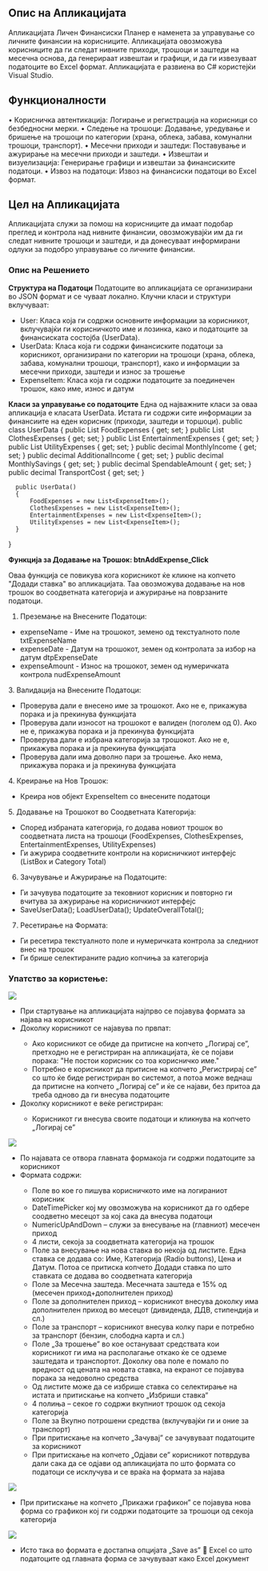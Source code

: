 ## Опис на Апликацијата
Апликацијата Личен Финансиски Планер е наменета за управување со личните финансии на корисниците. Апликацијата овозможува корисниците да ги следат нивните приходи, трошоци и заштеди на месечна основа, да генерираат извештаи и графици, и да ги извезуваат податоците во Excel формат. Апликацијата е развиена во C# користејќи Visual Studio.

## Функционалности
•	Корисничка автентикација: Логирање и регистрација на корисници со безбедносни мерки.
•	Следење на трошоци: Додавање, уредување и бришење на трошоци по категории (храна, облека, забава, комунални трошоци, транспорт).
•	Месечни приходи и заштеди: Поставување и ажурирање на месечни приходи и заштеди.
•	Извештаи и визуелизација: Генерирање графици и извештаи за финансиските податоци.
•	Извоз на податоци: Извоз на финансиски податоци во Excel формат.

## Цел на Апликацијата
Апликацијата служи за помош на корисниците да имаат подобар преглед и контрола над нивните финансии, овозможувајќи им да ги следат нивните трошоци и заштеди, и да донесуваат информирани одлуки за подобро управување со личните финансии.

### Опис на Решението

**Структура на Податоци**
Податоците во апликацијата се организирани во JSON формат и се чуваат локално. Клучни класи и структури вклучуваат:
<ul>
<li>User: Класа која ги содржи основните информации за корисникот, вклучувајќи ги корисничкото име и лозинка, како и податоците за финансиската состојба (UserData).</li>
<li>UserData: Класа која ги содржи финансиските податоци за корисникот, организирани по категории на трошоци (храна, облека, забава, комунални трошоци, транспорт), како и информации за месечни приходи, заштеди и износ за трошење</li>	
<li>ExpenseItem: Класа која ги содржи податоците за поединечен трошок, како име, износ и датум</li>
</ul>


**Класи за управување со податоците**
Една од најважните класи за оваа апликација е класата UserData. Истата ги содржи сите информации за финансиите на еден корисник (приходи, заштеди и торшоци).
  public class UserData
  {
      public List<ExpenseItem> FoodExpenses { get; set; }
      public List<ExpenseItem> ClothesExpenses { get; set; }
      public List<ExpenseItem> EntertainmentExpenses { get; set; }
      public List<ExpenseItem> UtilityExpenses { get; set; }
      public decimal MonthlyIncome { get; set; }
      public decimal AdditionalIncome { get; set; }
      public decimal MonthlySavings { get; set; }
      public decimal SpendableAmount { get; set; }
      public decimal TransportCost { get; set; }

      public UserData()
      {
          FoodExpenses = new List<ExpenseItem>();
          ClothesExpenses = new List<ExpenseItem>();
          EntertainmentExpenses = new List<ExpenseItem>();
          UtilityExpenses = new List<ExpenseItem>();
      }
  }

**Функција за Додавање на Трошок:  btnAddExpense_Click**

Оваа функција се повикува кога корисникот ќе кликне на копчето "Додади ставка" во апликацијата. Таа овозможува додавање на нов трошок во соодветната категорија и ажурирање на поврзаните податоци.
1.	Преземање на Внесените Податоци:
<ul>
<li>expenseName - Име на трошокот, земено од текстуалното поле txtExpenseName</li>
<li>expenseDate - Датум на трошокот, земен од контролата за избор на датум dtpExpenseDate</li>
<li>expenseAmount - Износ на трошокот, земен од нумеричката контрола nudExpenseAmount</li>
</ul>
3.	Валидација на Внесените Податоци:
<ul>
<li>Проверува дали е внесено име за трошокот. Ако не е, прикажува порака и ја прекинува функцијата</li>
<li>Проверува дали износот на трошокот е валиден (поголем од 0). Ако не е, прикажува порака и ја прекинува функцијата</li>
<li>Проверува дали е избрана категорија за трошокот. Ако не е, прикажува порака и ја прекинува функцијата</li>
<li>Проверува дали има доволно пари за трошење. Ако нема, прикажува порака и ја прекинува функцијата</li>
</ul>
4.	Креирање на Нов Трошок:
<ul>
<li>Креира нов објект ExpenseItem со внесените податоци</li>
</ul>
5.	Додавање на Трошокот во Соодветната Категорија:
<ul>
<li>Според избраната категорија, го додава новиот трошок во соодветната листа на трошоци (FoodExpenses, ClothesExpenses, EntertainmentExpenses, UtilityExpenses)</li>
<li>Ги ажурира соодветните контроли на корисничкиот интерфејс (ListBox и Category Total)</li>
</ul>

6.	Зачувување и Ажурирање на Податоците:
<ul>
   <li>Ги зачувува податоците за тековниот корисник и повторно ги вчитува за ажурирање на корисничкиот интерфејс</li>
   <li>SaveUserData(); LoadUserData(); UpdateOverallTotal();</li>
</ul>


7.	Ресетирање на Формата:
<ul>
<li>Ги ресетира текстуалното поле и нумеричката контрола за следниот внес на трошок</li>
<li>Ги брише селектираните радио копчиња за категорија</li>
</ul>

### Упатство за користење:

<img src="Personal Financial Planner/screenshots/Најава.png" >

<ul>
<li>При стартување на апликацијата најпрво се појавува формата за најава на корисникот</li>
<li>Доколку корисникот се најавува по првпат:</li>
  <ul>
<li>Ако корисникот се обиде да притисне на копчето „Логирај се”, претходно не е регистриран на апликацијата, ќе се појави порака: "Не постои корисник со тоа корисничко име."</li>
<li>Потребно е корисникот да притисне на копчето „Регистрирај се” со што ќе биде регистриран во системот, а потоа може веднаш да притисне на копчето „Логирај се” и ќе се најави, без притоа да треба одново да ги внесува податоците</li>
  </ul>
  
<li>Доколку корисникот е веќе регистриран:</li>
<ul>
  <li>Корисникот ги внесува своите податоци и кликнува на копчето „Логирај се”</li>
</ul>
  
</ul>


<img src="Personal Financial Planner/screenshots/Главна форма.png">

<ul>
<li>По најавата се отвора главната формакоја ги содржи податоците за корисникот</li>
<li>Формата содржи:</li>
  <ul>
<li>Поле во кое го пишува корисничкото име на логираниот корисник
<li>DateTimePicker кој му овозможува на корисникот да го одбере соодветно месецот за кој сака да внесува податоци</li>
<li>NumericUpAndDown – служи за внесување на (главниот) месечен приход</li>
<li>4 листи, секоја за соодветната категорија на трошок</li>
<li>Поле за внесување на нова ставка во некоја од листите. Една ставка се додава со: Име, Категорија (Radio buttons), Цена и Датум. Потоа се притиска копчето Додади ставка по што ставката се додава во соодветната категорија</li>
<li>Поле за Месечна заштеда. Месечната заштеда е 15% од (месечен приход+дополнителен приход)</li>
<li>Поле за дополнителен приход – корисникот внесува доколку има дополнителен приход во месецот (дивиденда, ДДВ, стипендија и сл.)</li>
<li>Поле за транспорт – корисникот внесува колку пари е потребно за транспорт (бензин, слободна карта и сл.)</li>
<li>Поле „За трошење” во кое остануваат средствата кои корисникот ги има на располагање откако ќе се одземе заштедата и транспортот. Доколку ова поле е помало по вредност од цената на новата ставка, на екранот се појавува порака за недоволно средства</li>
<li>Од листите може да се избрише ставка со селектирање на истата и притискање на копчето „Избриши ставка“</li>
<li>4 полиња – секое го содржи вкупниот трошок од секоја категорија</li>
<li>Поле за Вкупно потрошени средства (вклучувајќи ги и оние за транспорт)</li>
<li>При притискање на копчето „Зачувај” се зачувуваат податоците за корисникот</li>
<li>При притискање на копчето „Одјави се” корисникот потврдува дали сака да се одјави од апликацијата по што формата со податоци се исклучува и се враќа на формата за најава</li>
  </ul>


</ul>

<img src="Personal Financial Planner/screenshots/Графикон.png">
<ul>
  <li>При притискање на копчето „Прикажи графикон” се појавува нова форма со графикон кој ги содржи податоците за трошоци од секоја категорија</li>
</ul>

<img src="Personal Financial Planner/screenshots/Excel.png">

<ul>
  <li>Исто така во формата е достапна опцијата „Save as”  Excel со што податоците од главната форма се зачувуваат како Excel документ </li>
</ul>



